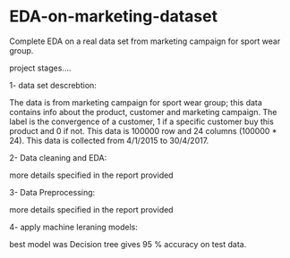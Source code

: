 # EDA-on-marketing-dataset
Complete EDA on a real data set from marketing campaign for sport wear group.

project stages....

1- data set descrebtion:

The data is from marketing campaign for sport wear group; this data contains info about the product, customer and marketing campaign. The label is the convergence of a customer, 1 if a specific customer buy this product and 0 if not.
This data is 100000 row and 24 columns (100000 * 24).
This data is collected from 4/1/2015 to 30/4/2017.

2- Data cleaning and EDA:

more details specified in the report provided

3- Data Preprocessing:

more details specified in the report provided

4- apply machine leraning models:

best model was Decision tree gives 95 % accuracy on test data.
